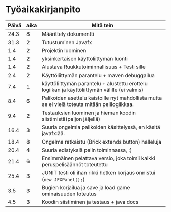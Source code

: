 # Työaikakirjanpito



Päivä | aika | Mitä tein
--- | --- | ---
24.3 | 8 | Määrittely dokumentti
31.3 | 2 | Tutustuminen Javafx 
1.4 |  2 | Projektin luominen 
1.4 |  2 | yksinkertaisen käyttöliittymän luonti
1.4 |  2 | Alustava Ruukkutoiminnallisuus + Testi sille
2.4 |  2 | Käyttöliittymän parantelu + maven debuggailua
7.4 |  1 | käyttöliittymän parantelu + alustettu erottelu logiikan ja käyttöliittymän välille (ei valmis)
8.4 |  6 | Palikoiden asettelu kaistoille nyt mahdollista mutta se ei vielä toteuta mitään pelilogiikkaa.
9.4 |  2 | Testauksien luominen ja hieman koodin siistimistä(paljon jäljellä)
16.4|  3 | Suuria ongelmia palikoiden käsittelyssä, en käsitä javafx:ää.
18.4 | 8 | Ongelma ratkaistu (Brick extends button) halleluja
20.4 | 4 | Suuria edistyksiä pelin toiminnassa, :)
21.4 | 6 | Ensimmäinen pelattava versio, joka toimii kaikki peruspelisäännöt toteutettu 
25.4 | 3 | JUNIT testi oli ihan rikki hetken korjaus onnistui (`new JFXPanel();`)
3.5 | 3 | Bugien korjailua ja save ja load game ominaisuuden toteutus
4.5 | 3 | Koodin siistiminen ja testaus + java docs

